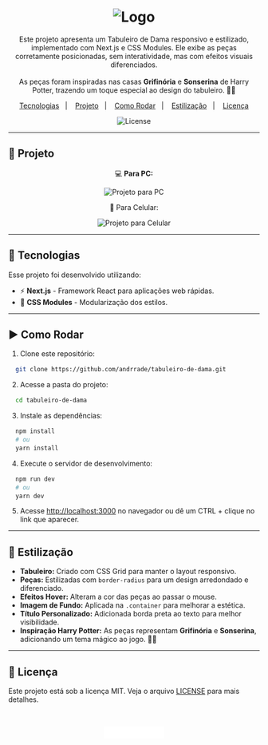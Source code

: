 <h1 align="center">
  <img alt="Logo" src="https://github.com/user-attachments/assets/12581a49-e07c-4950-94a9-267d010995ef" width="350px" >
</h1>

<p align="center">
  Este projeto apresenta um Tabuleiro de Dama responsivo e estilizado, implementado com Next.js e CSS Modules. Ele exibe as peças corretamente posicionadas, sem interatividade, mas com efeitos visuais diferenciados. <br><br>
  As peças foram inspiradas nas casas <strong>Grifinória</strong> e <strong>Sonserina</strong> de Harry Potter, trazendo um toque especial ao design do tabuleiro. 🦁🐍
</p>

<p align="center">
  <a href="#-tecnologias">Tecnologias</a>&nbsp;&nbsp;&nbsp;|&nbsp;&nbsp;&nbsp;
  <a href="#-projeto">Projeto</a>&nbsp;&nbsp;&nbsp;|&nbsp;&nbsp;&nbsp;
  <a href="#-como-rodar">Como Rodar</a>&nbsp;&nbsp;&nbsp;|&nbsp;&nbsp;&nbsp;
  <a href="#-estilizacao">Estilização</a>&nbsp;&nbsp;&nbsp;|&nbsp;&nbsp;&nbsp;
  <a href="#-licenca">Licença</a>
</p>

<p align="center">
  <img alt="License" src="https://img.shields.io/static/v1?label=license&message=MIT&color=0F172A&labelColor=1D4ED8">
</p>

---

## 📂 Projeto

<p align="center">💻 <b>Para PC:</b></p>
<p align="center">
  <img alt="Projeto para PC" src="https://github.com/user-attachments/assets/52ff3f49-0da1-438c-af0b-2cd685c0ab4b" width="800px">
</p>

<p align="center">📱 Para Celular:</b></p>
<p align="center">
  <img alt="Projeto para Celular" src="https://github.com/user-attachments/assets/85514cb9-4162-4bfe-ae2c-5cdf05f594a7" width="300px">
</p>

---

## 🚀 Tecnologias

Esse projeto foi desenvolvido utilizando:

- ⚡ **Next.js** - Framework React para aplicações web rápidas.
- 🎨 **CSS Modules** - Modularização dos estilos.

---

## ▶️ Como Rodar

1. Clone este repositório:

```bash
  git clone https://github.com/andrrade/tabuleiro-de-dama.git
```

2. Acesse a pasta do projeto:

```bash
  cd tabuleiro-de-dama
```

3. Instale as dependências:

```bash
  npm install
  # ou
  yarn install
```

4. Execute o servidor de desenvolvimento:

```bash
  npm run dev
  # ou
  yarn dev
```

5. Acesse [http://localhost:3000](http://localhost:3000) no navegador ou dê um CTRL + clique no link que aparecer.

---

## 🎨 Estilização

- **Tabuleiro:** Criado com CSS Grid para manter o layout responsivo.
- **Peças:** Estilizadas com `border-radius` para um design arredondado e diferenciado.
- **Efeitos Hover:** Alteram a cor das peças ao passar o mouse.
- **Imagem de Fundo:** Aplicada na `.container` para melhorar a estética.
- **Título Personalizado:** Adicionada borda preta ao texto para melhor visibilidade.
- **Inspiração Harry Potter:** As peças representam **Grifinória** e **Sonserina**, adicionando um tema mágico ao jogo. 🦁🐍

---

## 📝 Licença

Este projeto está sob a licença MIT. Veja o arquivo [LICENSE](./LICENSE) para mais detalhes.

<br>

<p align="center">
  <img alt="Next.js" src="app/assets/logo-nextjs.svg" width="120px" />
</p>
